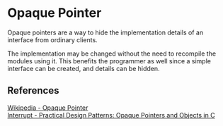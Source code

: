 # Opaque Pointer

Opaque pointers are a way to hide the implementation details of an interface from ordinary clients.

The implementation may be changed without the need to recompile the modules using it. This benefits the programmer as well since a simple interface can be created, and details can be hidden.

## References

[Wikipedia - Opaque Pointer](https://en.wikipedia.org/wiki/Opaque_pointer)  
[Interrupt - Practical Design Patterns: Opaque Pointers and Objects in C](https://interrupt.memfault.com/blog/opaque-pointers#practical-design-patterns-opaque-pointers-and-objects-in-c)  
